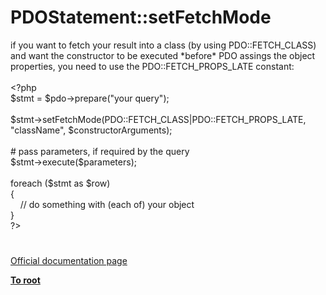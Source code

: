 # PDOStatement::setFetchMode




<div class="phpcode"><span class="html">
if you want to fetch your result into a class (by using PDO::FETCH_CLASS) and want the constructor to be executed *before* PDO assings the object properties, you need to use the PDO::FETCH_PROPS_LATE constant:<br><br><span class="default">&lt;?php<br>$stmt </span><span class="keyword">= </span><span class="default">$pdo</span><span class="keyword">-&gt;</span><span class="default">prepare</span><span class="keyword">(</span><span class="string">&quot;your query&quot;</span><span class="keyword">);<br><br></span><span class="default">$stmt</span><span class="keyword">-&gt;</span><span class="default">setFetchMode</span><span class="keyword">(</span><span class="default">PDO</span><span class="keyword">::</span><span class="default">FETCH_CLASS</span><span class="keyword">|</span><span class="default">PDO</span><span class="keyword">::</span><span class="default">FETCH_PROPS_LATE</span><span class="keyword">, </span><span class="string">&quot;className&quot;</span><span class="keyword">, </span><span class="default">$constructorArguments</span><span class="keyword">);<br><br></span><span class="comment"># pass parameters, if required by the query<br></span><span class="default">$stmt</span><span class="keyword">-&gt;</span><span class="default">execute</span><span class="keyword">(</span><span class="default">$parameters</span><span class="keyword">);<br><br>foreach (</span><span class="default">$stmt </span><span class="keyword">as </span><span class="default">$row</span><span class="keyword">)<br>{<br>&#xA0; &#xA0; </span><span class="comment">// do something with (each of) your object<br></span><span class="keyword">}<br></span><span class="default">?&gt;</span>
</span>
</div>
  

#

[Official documentation page](https://www.php.net/manual/en/pdostatement.setfetchmode.php)

**[To root](/README.md)**